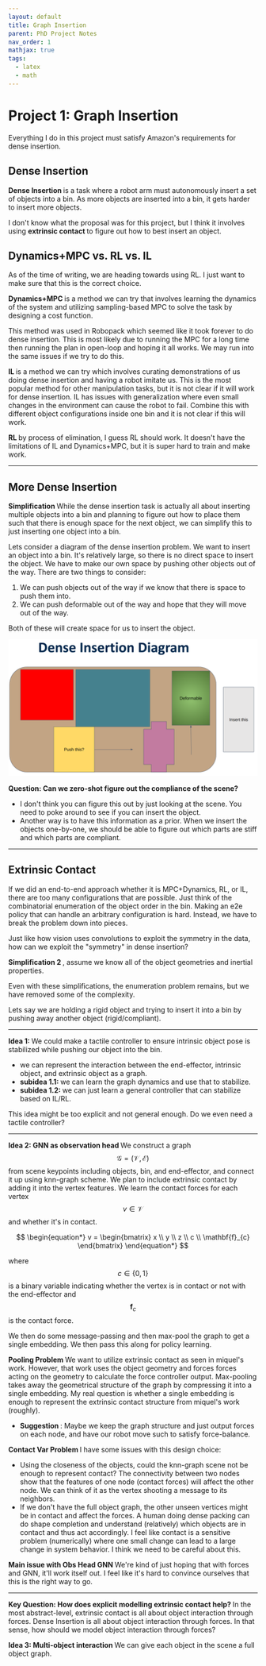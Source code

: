 ```yaml
---
layout: default
title: Graph Insertion
parent: PhD Project Notes
nav_order: 1
mathjax: true
tags: 
  - latex
  - math
---
```


# Project 1: Graph Insertion

Everything I do in this project must satisfy Amazon's requirements for dense insertion.

## Dense Insertion

<b> Dense Insertion </b> is a task where a robot arm must autonomously insert a set of objects into a bin. As more objects are inserted into a bin, it gets harder to insert more objects.

I don't know what the proposal was for this project, but I think it involves using <b> extrinsic contact </b> to figure out how to best insert an object. 

## Dynamics+MPC vs. RL vs. IL

As of the time of writing, we are heading towards using RL. I just want to make sure that this is the correct choice.

<b> Dynamics+MPC </b> is a method we can try that involves learning the dynamics of the system and utilizing sampling-based MPC to solve the task by designing a cost function. 

This method was used in Robopack which seemed like it took forever to do dense insertion. This is most likely due to running the MPC for a long time then running the plan in open-loop and hoping it all works. We may run into the same issues if we try to do this.

<b> IL </b> is a method we can try which involves curating demonstrations of us doing dense insertion and having a robot imitate us. This is the most popular method for other manipulation tasks, but it is not clear if it will work for dense insertion. IL has issues with generalization where even small changes in the environment can cause the robot to fail. Combine this with different object configurations inside one bin and it is not clear if this will work.

<b> RL </b> by process of elimination, I guess RL should work. It doesn't have the limitations of IL and Dynamics+MPC, but it is super hard to train and make work.

---

## More Dense Insertion

<b> Simplification </b>
While the dense insertion task is actually all about inserting multiple objects into a bin and planning to figure out how to place them such that there is enough space for the next object, we can simplify this to just inserting one object into a bin.

Lets consider a diagram of the dense insertion problem. We want to insert an object into a bin. It's relatively large, so there is no direct space to insert the object. We have to make our own space by pushing other objects out of the way. There are two things to consider:
1. We can push objects out of the way if we know that there is space to push them into.
2. We can push deformable out of the way and hope that they will move out of the way.

Both of these will create space for us to insert the object.


![](../../assets/images/graph_insertion/dense_insertion_diagram.png)

<b> Question: Can we zero-shot figure out the compliance of the scene? </b> 
- I don't think you can figure this out by just looking at the scene. You need to poke around to see if you can insert the object.
- Another way is to have this information as a prior. When we insert the objects one-by-one, we should be able to figure out which parts are stiff and which parts are compliant.

---

## Extrinsic Contact

If we did an end-to-end approach whether it is MPC+Dynamics, RL, or IL, there are too many configurations that are possible. Just think of the combinatorial enumeration of the object order in the bin. Making an e2e policy that can handle an arbitrary configuration is hard. Instead, we have to break the problem down into pieces. 

Just like how vision uses convolutions to exploit the symmetry in the data, how can we exploit the "symmetry" in dense insertion?

<b> Simplification 2 </b>, assume we know all of the object geometries and inertial properties.

Even with these simplifications, the enumeration problem remains, but we have removed some of the complexity.

Lets say we are holding a rigid object and trying to insert it into a bin by pushing away another object (rigid/compliant). 

---

<b> Idea 1: </b> We could make a tactile controller to ensure intrinsic object pose is stabilized while pushing our object into the bin. 
- we can represent the interaction between the end-effector, intrinsic object, and extrinsic object as a graph.
- <b> subidea 1.1: </b> we can learn the graph dynamics and use that to stabilize.
- <b> subidea 1.2: </b> we can just learn a general controller that can stabilize based on IL/RL.

This idea might be too explicit and not general enough. Do we even need a tactile controller?

---

<b> Idea 2: GNN as observation head </b> We construct a graph $$\mathcal{G} = (\mathcal{V}, \mathcal{E})$$ from scene keypoints including objects, bin, and end-effector, and connect it up using knn-graph scheme. We plan to include extrinsic contact by adding it into the vertex features. We learn the contact forces for each vertex $$v \in \mathcal{V}$$ and whether it's in contact.

$$
\begin{equation*}
v = \begin{bmatrix}
x \\
y \\
z \\
c \\
\mathbf{f}_{c}
\end{bmatrix}
\end{equation*}
$$

where $$c \in \{0, 1\}$$ is a binary variable indicating whether the vertex is in contact or not with the end-effector and $$\mathbf{f}_{c}$$ is the contact force.

We then do some message-passing and then max-pool the graph to get a single embedding. We then pass this along for policy learning.

<b> Pooling Problem </b> We want to utilize extrinsic contact as seen in miquel's work. However, that work uses the object geometry and forces forces acting on the geometry to calculate the force controller output. Max-pooling takes away the geometrical structure of the graph by compressing it into a single embedding. My real question is whether a single embedding is enough to represent the extrinsic contact structure from miquel's work (roughly).
- <b> Suggestion </b>: Maybe we keep the graph structure and just output forces on each node, and have our robot move such to satisfy force-balance.

<b> Contact Var Problem </b> I have some issues with this design choice:
- Using the closeness of the objects, could the knn-graph scene not be enough to represent contact? The connectivity between two nodes show that the features of one node (contact forces) will affect the other node. We can think of it as the vertex shooting a message to its neighbors.
- If we don't have the full object graph, the other unseen vertices might be in contact and affect the forces. A human doing dense packing can do shape completion and understand (relatively) which objects are in contact and thus act accordingly. I feel like contact is a sensitive problem (numerically) where one small change can lead to a large change in system behavior. I think we need to be careful about this.

<b> Main issue with Obs Head GNN </b> We're kind of just hoping that with forces and GNN, it'll work itself out. I feel like it's hard to convince ourselves that this is the right way to go. 

---

<b> Key Question: How does explicit modelling extrinsic contact help? </b> In the most abstract-level, extrinsic contact is all about object interaction through forces. Dense Insertion is all about object interaction through forces. In that sense, how should we model object interaction through forces?

<b> Idea 3: Multi-object interaction </b> We can give each object in the scene a full object graph. 

